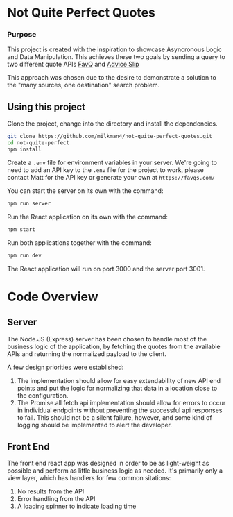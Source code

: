 # Not Quite Perfect Quotes

### Purpose

This project is created with the inspiration to showcase Asyncronous Logic and Data Manipulation. This achieves these two goals by sending a query to two different quote APIs [FavQ](https://favqs.com/) and [Advice Slip](https://api.adviceslip.com/)

This approach was chosen due to the desire to demonstrate a solution to the "many sources, one destination" search problem. 

## Using this project

Clone the project, change into the directory and install the dependencies.

```bash
git clone https://github.com/milkman4/not-quite-perfect-quotes.git
cd not-quite-perfect
npm install
```

Create a `.env` file for environment variables in your server.
We're going to need to add an API key to the `.env` file for the project to work, please contact Matt for the API key or generate your own at `https://favqs.com/`

You can start the server on its own with the command:

```bash
npm run server
```

Run the React application on its own with the command:

```bash
npm start
```

Run both applications together with the command:

```bash
npm run dev
```

The React application will run on port 3000 and the server port 3001.

# Code Overview

## Server

The Node.JS (Express) server has been chosen to handle most of the business logic of the application, by fetching the quotes from the available APIs and returning the normalized payload to the client.

A few design priorities were established:

1. The implementation should allow for easy extendability of new API end points and put the logic for normalizing that data in a location close to the configuration.
2. The Promise.all fetch api implementation should allow for errors to occur in individual endpoints without preventing the successful api responses to fail. This should not be a silent failure, however, and some kind of logging should be implemented to alert the developer.

## Front End

The front end react app was designed in order to be as light-weight as possible and perform as little business logic as needed. It's primarily only a view layer, which has handlers for few common sitations:

1. No results from the API
2. Error handling from the API
3. A loading spinner to indicate loading time
